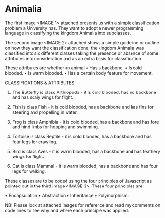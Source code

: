 # Animalia

The first image <IMAGE 1> attached presents us with a simple classification problem a University has. They want to adopt a newer programming language in classifying the kingdom Animalia into subclasses.
 
The second image <IMAGE 2> attached shows a simple guideline or outline on how they want the classification done; the kingdom Animalia was classified into six different classes taking the presence or absence of some attributes into consideration and as an extra basis for classification.

These attributes are whether an animal
• Has a backbone.
• Is cold blooded.
• Is warm blooded.
• Has a certain body feature for movement.


CLASSIFICATIONS & ATTRIBUTES

1. The Butterfly is class Arthropoda - it is cold blooded, has no backbone and has scaly wings for flight.

2. Fish is class Fish - it is cold blooded, has a backbone and has fins for steering and propelling in water. 

3. Frog is class Amphibia - it is cold blooded, has a backbone and has fore and hind limbs for hopping and swimming.

4. Tortoise is class Reptile - it is cold blooded, has a backbone and has four legs for crawling.

5. Bird is class Aves - it is warm blooded, has a backbone and has feathery wings for flight.

6. Cat is class Mammal - it is warm blooded, has a backbone and has four legs for walking.


These classes are to be coded using the four principles of Javascript as pointed out in the third image <IMAGE 3>. These four principles are:

• Encapsulation
• Abstraction
• Inheritance
• Polymorphism.

NB: Please look at attached images for reference and read my comments on code lines to see why and where each principle was applied.